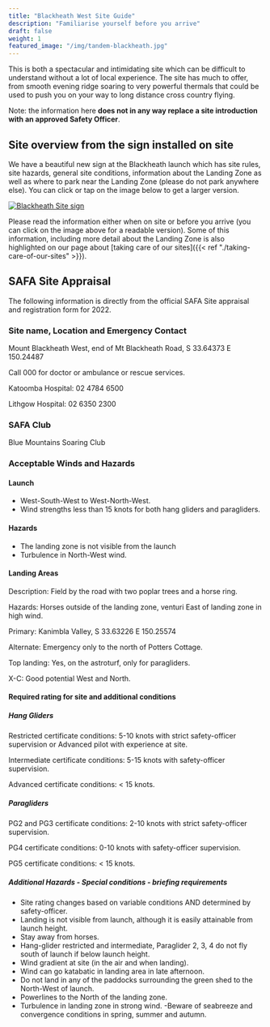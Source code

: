 ```yaml
---
title: "Blackheath West Site Guide"
description: "Familiarise yourself before you arrive"
draft: false
weight: 1
featured_image: "/img/tandem-blackheath.jpg"
---
```


This is both a spectacular and intimidating site which can be difficult to understand without a lot of local experience. The site has much to offer, from smooth evening ridge soaring to very powerful thermals that could be used to push you on your way to long distance cross country flying.

<!--more-->

Note: the information here **does not in any way replace a site introduction with an approved Safety Officer**.

## Site overview from the sign installed on site

We have a beautiful new sign at the Blackheath launch which has site rules, site hazards, general site conditions, information about the Landing Zone as well as where to park near the Landing Zone (please do not park anywhere else). You can click or tap on the image below to get a larger version.

[![Blackheath Site sign](/img/blackheath-site-guide-sign-small.jpg)](/img/blackheath-site-guide-sign.jpg)

Please read the information either when on site or before you arrive (you can click on the image above for a readable version). Some of this information, including more detail about the Landing Zone is also highlighted on our page about [taking care of our sites]({{< ref "./taking-care-of-our-sites" >}}).

## SAFA Site Appraisal

The following information is directly from the official SAFA Site appraisal and registration form for 2022.

### Site name, Location and Emergency Contact

Mount Blackheath West, end of Mt Blackheath Road, S 33.64373 E 150.24487

Call 000 for doctor or ambulance or rescue services.

Katoomba Hospital: 02 4784 6500

Lithgow Hospital: 02 6350 2300

### SAFA Club

Blue Mountains Soaring Club

### Acceptable Winds and Hazards

#### Launch

- West-South-West to West-North-West.
- Wind strengths less than 15 knots for both hang gliders and paragliders.

#### Hazards

- The landing zone is not visible from the launch
- Turbulence in North-West wind.

#### Landing Areas

Description: Field by the road with two poplar trees and a horse ring.

Hazards: Horses outside of the landing zone, venturi East of landing zone in high wind.

Primary: Kanimbla Valley, S 33.63226 E 150.25574

Alternate: Emergency only to the north of Potters Cottage.

Top landing: Yes, on the astroturf, only for paragliders.

X-C: Good potential West and North.

#### Required rating for site and additional conditions

##### Hang Gliders

Restricted certificate conditions: 5-10 knots with strict safety-officer supervision or Advanced pilot with experience at site.

Intermediate certificate conditions: 5-15 knots with safety-officer supervision.

Advanced certificate conditions: < 15 knots.

##### Paragliders

PG2 and PG3 certificate conditions: 2-10 knots with strict safety-officer supervision.

PG4 certificate conditions: 0-10 knots with safety-officer supervision.

PG5 certificate conditions: < 15 knots.

##### Additional Hazards - Special conditions - briefing requirements

- Site rating changes based on variable conditions AND determined by safety-officer.
- Landing is not visible from launch, although it is easily attainable from launch height.
- Stay away from horses.
- Hang-glider restricted and intermediate, Paraglider 2, 3, 4 do not fly south of launch if below launch height.
- Wind gradient at site (in the air and when landing).
- Wind can go katabatic in landing area in late afternoon.
- Do not land in any of the paddocks surrounding the green shed to the North-West of launch.
- Powerlines to the North of the landing zone.
- Turbulence in landing zone in strong wind.
 -Beware of seabreeze and convergence conditions in spring, summer and autumn.
